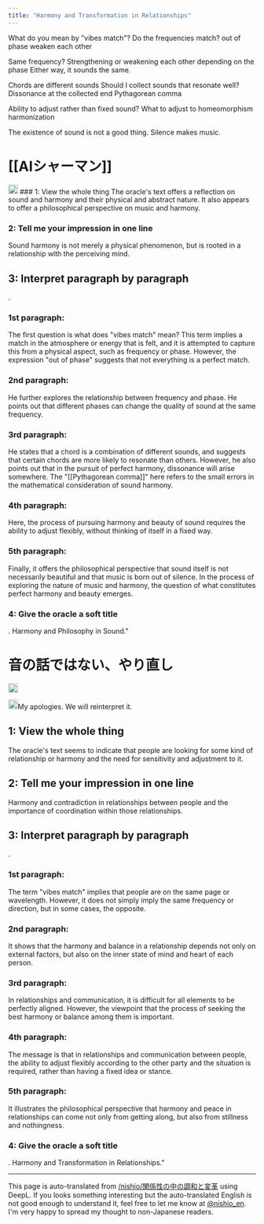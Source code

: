 ```yaml
---
title: "Harmony and Transformation in Relationships"
---
```


What do you mean by "vibes match"?
Do the frequencies match?
out of phase
weaken each other

Same frequency?
Strengthening or weakening each other depending on the phase
Either way, it sounds the same.

Chords are different sounds
Should I collect sounds that resonate well?
Dissonance at the collected end
Pythagorean comma

Ability to adjust rather than fixed sound?
What to adjust to
homeomorphism
harmonization

The existence of sound is not a good thing.
Silence makes music.

# [[AIシャーマン]]
<img src='https://scrapbox.io/api/pages/nishio-en/gpt/icon' alt='gpt.icon' height="19.5"/>
### 1: View the whole thing
The oracle's text offers a reflection on sound and harmony and their physical and abstract nature. It also appears to offer a philosophical perspective on music and harmony.

### 2: Tell me your impression in one line
Sound harmony is not merely a physical phenomenon, but is rooted in a relationship with the perceiving mind.

## 3: Interpret paragraph by paragraph
.

### 1st paragraph:
The first question is what does "vibes match" mean? This term implies a match in the atmosphere or energy that is felt, and it is attempted to capture this from a physical aspect, such as frequency or phase. However, the expression "out of phase" suggests that not everything is a perfect match.

### 2nd paragraph:
He further explores the relationship between frequency and phase. He points out that different phases can change the quality of sound at the same frequency.

### 3rd paragraph:
He states that a chord is a combination of different sounds, and suggests that certain chords are more likely to resonate than others. However, he also points out that in the pursuit of perfect harmony, dissonance will arise somewhere. The "[[Pythagorean comma]]" here refers to the small errors in the mathematical consideration of sound harmony.

### 4th paragraph:
Here, the process of pursuing harmony and beauty of sound requires the ability to adjust flexibly, without thinking of itself in a fixed way.

### 5th paragraph:
Finally, it offers the philosophical perspective that sound itself is not necessarily beautiful and that music is born out of silence. In the process of exploring the nature of music and harmony, the question of what constitutes perfect harmony and beauty emerges.

### 4: Give the oracle a soft title
.
Harmony and Philosophy in Sound."

# 音の話ではない、やり直し
<img src='https://scrapbox.io/api/pages/nishio-en/nishio/icon' alt='nishio.icon' height="19.5"/>

<img src='https://scrapbox.io/api/pages/nishio-en/gpt/icon' alt='gpt.icon' height="19.5"/>My apologies. We will reinterpret it.

## 1: View the whole thing
The oracle's text seems to indicate that people are looking for some kind of relationship or harmony and the need for sensitivity and adjustment to it.

## 2: Tell me your impression in one line
Harmony and contradiction in relationships between people and the importance of coordination within those relationships.

## 3: Interpret paragraph by paragraph
.

### 1st paragraph:
The term "vibes match" implies that people are on the same page or wavelength. However, it does not simply imply the same frequency or direction, but in some cases, the opposite.

### 2nd paragraph:
It shows that the harmony and balance in a relationship depends not only on external factors, but also on the inner state of mind and heart of each person.

### 3rd paragraph:
In relationships and communication, it is difficult for all elements to be perfectly aligned. However, the viewpoint that the process of seeking the best harmony or balance among them is important.

### 4th paragraph:
The message is that in relationships and communication between people, the ability to adjust flexibly according to the other party and the situation is required, rather than having a fixed idea or stance.

### 5th paragraph:
It illustrates the philosophical perspective that harmony and peace in relationships can come not only from getting along, but also from stillness and nothingness.

### 4: Give the oracle a soft title
.
Harmony and Transformation in Relationships."


---
This page is auto-translated from [/nishio/関係性の中の調和と変革](https://scrapbox.io/nishio/関係性の中の調和と変革) using DeepL. If you looks something interesting but the auto-translated English is not good enough to understand it, feel free to let me know at [@nishio_en](https://twitter.com/nishio_en). I'm very happy to spread my thought to non-Japanese readers.